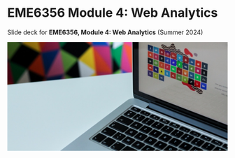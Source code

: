 # EME6356 Module 4: Web Analytics

Slide deck for **EME6356, Module 4: Web Analytics** (Summer 2024)

![](img/4-social-media.jpg)
